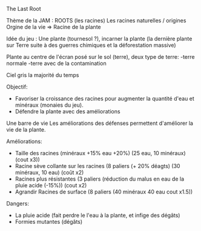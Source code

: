 The Last Root

Thème de la JAM : ROOTS (les racines)
Les racines naturelles / origines
Orgine de la vie => Racine de la plante

Idée du jeu :
Une plante (tournesol ?), incarner la plante (la dernière plante sur Terre suite à des guerres chimiques et la déforestation massive)

Plante au centre de l'écran posé sur le sol (terre), deux type de terre:
  -terre normale
  -terre avec de la contamination

Ciel gris la majorité du temps

Objectif:
 - Favoriser la croissance des racines pour augmenter la quantité d'eau et minéraux (monaies du jeu).
 - Défendre la plante avec des améliorations

Une barre de vie
Les améliorations des défenses permettent d'améliorer la vie de la plante.

Améliorations:
  - Taille des racines (minéraux +15% eau +20%) (25 eau, 10 minéraux) (cout x3))
  - Racine sève collante sur les racines (8 paliers (+ 20% déagts) (30 minéraux, 10 eau) (coût x2)
  - Racines plus résistantes (3 paliers (réduction du malus en eau de la pluie acide (-15%)) (cout x2)
  - Agrandir Racines de surface (8 paliers (40 minéraux 40 eau cout x1.5))

Dangers:
  - La pluie acide (fait perdre le l'eau à la plante, et infige des dégâts)
  - Formies mutantes (dégâts)
